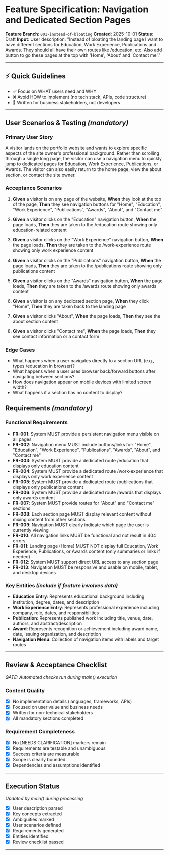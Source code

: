 # Feature Specification: Navigation and Dedicated Section Pages

**Feature Branch**: `001-instead-of-bloating`
**Created**: 2025-10-01
**Status**: Draft
**Input**: User description: "Instead of bloating the landing page I want to have different sections for Education, Work Experience, Publications and Awards. They should all have their own routes like /education, etc. Also add button to go these pages at the top with 'Home', 'About' and 'Contact me'."

---

## ⚡ Quick Guidelines
- ✅ Focus on WHAT users need and WHY
- ❌ Avoid HOW to implement (no tech stack, APIs, code structure)
- 👥 Written for business stakeholders, not developers

---

## User Scenarios & Testing *(mandatory)*

### Primary User Story

A visitor lands on the portfolio website and wants to explore specific aspects of the site owner's professional background. Rather than scrolling through a single long page, the visitor can use a navigation menu to quickly jump to dedicated pages for Education, Work Experience, Publications, or Awards. The visitor can also easily return to the home page, view the about section, or contact the site owner.

### Acceptance Scenarios

1. **Given** a visitor is on any page of the website, **When** they look at the top of the page, **Then** they see navigation buttons for "Home", "Education", "Work Experience", "Publications", "Awards", "About", and "Contact me"

2. **Given** a visitor clicks on the "Education" navigation button, **When** the page loads, **Then** they are taken to the /education route showing only education-related content

3. **Given** a visitor clicks on the "Work Experience" navigation button, **When** the page loads, **Then** they are taken to the /work-experience route showing only work experience content

4. **Given** a visitor clicks on the "Publications" navigation button, **When** the page loads, **Then** they are taken to the /publications route showing only publications content

5. **Given** a visitor clicks on the "Awards" navigation button, **When** the page loads, **Then** they are taken to the /awards route showing only awards content

6. **Given** a visitor is on any dedicated section page, **When** they click "Home", **Then** they are taken back to the landing page

7. **Given** a visitor clicks "About", **When** the page loads, **Then** they see the about section content

8. **Given** a visitor clicks "Contact me", **When** the page loads, **Then** they see contact information or a contact form

### Edge Cases

- What happens when a user navigates directly to a section URL (e.g., types /education in browser)?
- What happens when a user uses browser back/forward buttons after navigating between sections?
- How does navigation appear on mobile devices with limited screen width?
- What happens if a section has no content to display?

## Requirements *(mandatory)*

### Functional Requirements

- **FR-001**: System MUST provide a persistent navigation menu visible on all pages
- **FR-002**: Navigation menu MUST include buttons/links for: "Home", "Education", "Work Experience", "Publications", "Awards", "About", and "Contact me"
- **FR-003**: System MUST provide a dedicated route /education that displays only education content
- **FR-004**: System MUST provide a dedicated route /work-experience that displays only work experience content
- **FR-005**: System MUST provide a dedicated route /publications that displays only publications content
- **FR-006**: System MUST provide a dedicated route /awards that displays only awards content
- **FR-007**: System MUST provide routes for "About" and "Contact me" sections
- **FR-008**: Each section page MUST display relevant content without mixing content from other sections
- **FR-009**: Navigation MUST clearly indicate which page the user is currently viewing
- **FR-010**: All navigation links MUST be functional and not result in 404 errors
- **FR-011**: Landing page (Home) MUST NOT display full Education, Work Experience, Publications, or Awards content (only summaries or links if needed)
- **FR-012**: System MUST support direct URL access to any section page
- **FR-013**: Navigation MUST be responsive and usable on mobile, tablet, and desktop devices

### Key Entities *(include if feature involves data)*

- **Education Entry**: Represents educational background including institution, degree, dates, and description
- **Work Experience Entry**: Represents professional experience including company, role, dates, and responsibilities
- **Publication**: Represents published work including title, venue, date, authors, and abstract/description
- **Award**: Represents recognition or achievement including award name, date, issuing organization, and description
- **Navigation Menu**: Collection of navigation items with labels and target routes

---

## Review & Acceptance Checklist
*GATE: Automated checks run during main() execution*

### Content Quality
- [x] No implementation details (languages, frameworks, APIs)
- [x] Focused on user value and business needs
- [x] Written for non-technical stakeholders
- [x] All mandatory sections completed

### Requirement Completeness
- [x] No [NEEDS CLARIFICATION] markers remain
- [x] Requirements are testable and unambiguous
- [x] Success criteria are measurable
- [x] Scope is clearly bounded
- [x] Dependencies and assumptions identified

---

## Execution Status
*Updated by main() during processing*

- [x] User description parsed
- [x] Key concepts extracted
- [x] Ambiguities marked
- [x] User scenarios defined
- [x] Requirements generated
- [x] Entities identified
- [x] Review checklist passed

---
